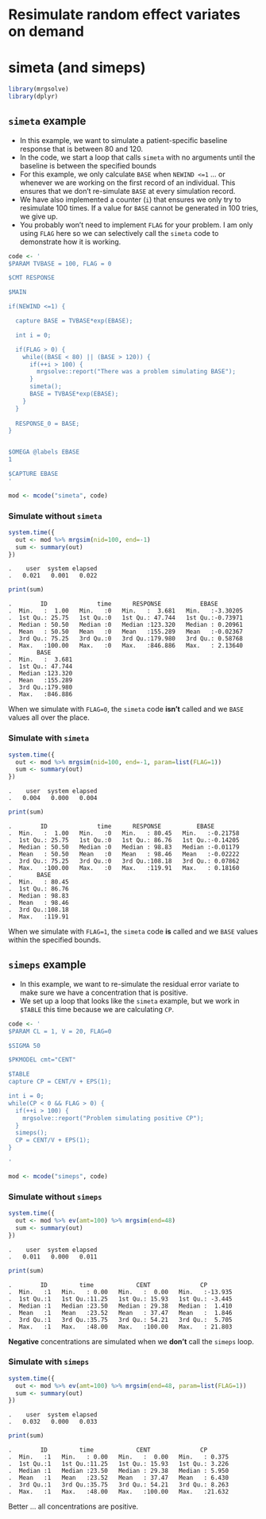 Resimulate random effect variates on demand
================

# simeta (and simeps)

``` r
library(mrgsolve)
library(dplyr)
```

## `simeta` example

  - In this example, we want to simulate a patient-specific baseline
    response that is between 80 and 120.
  - In the code, we start a loop that calls `simeta` with no arguments
    until the baseline is between the specified bounds
  - For this example, we only calculate `BASE` when `NEWIND <=1` … or
    whenever we are working on the first record of an individual. This
    ensures that we don’t re-simulate `BASE` at every simulation record.
  - We have also implemented a counter (`i`) that ensures we only try to
    resimulate 100 times. If a value for `BASE` cannot be generated in
    100 tries, we give up.  
  - You probably won’t need to implement `FLAG` for your problem. I am
    only using `FLAG` here so we can selectively call the `simeta` code
    to demonstrate how it is working.

<!-- end list -->

``` r
code <- '
$PARAM TVBASE = 100, FLAG = 0

$CMT RESPONSE

$MAIN 

if(NEWIND <=1) {

  capture BASE = TVBASE*exp(EBASE);

  int i = 0;

  if(FLAG > 0) {
    while((BASE < 80) || (BASE > 120)) {
      if(++i > 100) {
        mrgsolve::report("There was a problem simulating BASE");
      }
      simeta();
      BASE = TVBASE*exp(EBASE);
    }
  }
  
  RESPONSE_0 = BASE;
}


$OMEGA @labels EBASE
1

$CAPTURE EBASE
'
```

``` r
mod <- mcode("simeta", code)
```

### Simulate without `simeta`

``` r
system.time({
  out <- mod %>% mrgsim(nid=100, end=-1)
  sum <- summary(out)
})
```

    .    user  system elapsed 
    .   0.021   0.001   0.022

``` r
print(sum)
```

    .        ID              time      RESPONSE           EBASE         
    .  Min.   :  1.00   Min.   :0   Min.   :  3.681   Min.   :-3.30205  
    .  1st Qu.: 25.75   1st Qu.:0   1st Qu.: 47.744   1st Qu.:-0.73971  
    .  Median : 50.50   Median :0   Median :123.320   Median : 0.20961  
    .  Mean   : 50.50   Mean   :0   Mean   :155.289   Mean   :-0.02367  
    .  3rd Qu.: 75.25   3rd Qu.:0   3rd Qu.:179.980   3rd Qu.: 0.58768  
    .  Max.   :100.00   Max.   :0   Max.   :846.886   Max.   : 2.13640  
    .       BASE        
    .  Min.   :  3.681  
    .  1st Qu.: 47.744  
    .  Median :123.320  
    .  Mean   :155.289  
    .  3rd Qu.:179.980  
    .  Max.   :846.886

When we simulate with `FLAG=0`, the `simeta` code **isn’t** called and
we `BASE` values all over the place.

### Simulate with `simeta`

``` r
system.time({
  out <- mod %>% mrgsim(nid=100, end=-1, param=list(FLAG=1))
  sum <- summary(out)
})
```

    .    user  system elapsed 
    .   0.004   0.000   0.004

``` r
print(sum)
```

    .        ID              time      RESPONSE          EBASE         
    .  Min.   :  1.00   Min.   :0   Min.   : 80.45   Min.   :-0.21758  
    .  1st Qu.: 25.75   1st Qu.:0   1st Qu.: 86.76   1st Qu.:-0.14205  
    .  Median : 50.50   Median :0   Median : 98.83   Median :-0.01179  
    .  Mean   : 50.50   Mean   :0   Mean   : 98.46   Mean   :-0.02222  
    .  3rd Qu.: 75.25   3rd Qu.:0   3rd Qu.:108.18   3rd Qu.: 0.07862  
    .  Max.   :100.00   Max.   :0   Max.   :119.91   Max.   : 0.18160  
    .       BASE       
    .  Min.   : 80.45  
    .  1st Qu.: 86.76  
    .  Median : 98.83  
    .  Mean   : 98.46  
    .  3rd Qu.:108.18  
    .  Max.   :119.91

When we simulate with `FLAG=1`, the `simeta` code **is** called and we
`BASE` values within the specified bounds.

## `simeps` example

  - In this example, we want to re-simulate the residual error variate
    to make sure we have a concentration that is positive.
  - We set up a loop that looks like the `simeta` example, but we work
    in `$TABLE` this time because we are calculating `CP`.

<!-- end list -->

``` r
code <- '
$PARAM CL = 1, V = 20, FLAG=0

$SIGMA 50

$PKMODEL cmt="CENT"

$TABLE
capture CP = CENT/V + EPS(1);

int i = 0;
while(CP < 0 && FLAG > 0) {
  if(++i > 100) {
    mrgsolve::report("Problem simulating positive CP");
  }
  simeps();
  CP = CENT/V + EPS(1);
}

'
```

``` r
mod <- mcode("simeps", code)
```

### Simulate without `simeps`

``` r
system.time({
  out <- mod %>% ev(amt=100) %>% mrgsim(end=48)
  sum <- summary(out)
})
```

    .    user  system elapsed 
    .   0.011   0.000   0.011

``` r
print(sum)
```

    .        ID         time            CENT              CP         
    .  Min.   :1   Min.   : 0.00   Min.   :  0.00   Min.   :-13.935  
    .  1st Qu.:1   1st Qu.:11.25   1st Qu.: 15.93   1st Qu.: -3.445  
    .  Median :1   Median :23.50   Median : 29.38   Median :  1.410  
    .  Mean   :1   Mean   :23.52   Mean   : 37.47   Mean   :  1.846  
    .  3rd Qu.:1   3rd Qu.:35.75   3rd Qu.: 54.21   3rd Qu.:  5.705  
    .  Max.   :1   Max.   :48.00   Max.   :100.00   Max.   : 21.803

**Negative** concentrations are simulated when we **don’t** call the
`simeps` loop.

### Simulate with `simeps`

``` r
system.time({
  out <- mod %>% ev(amt=100) %>% mrgsim(end=48, param=list(FLAG=1))
  sum <- summary(out)
})
```

    .    user  system elapsed 
    .   0.032   0.000   0.033

``` r
print(sum)
```

    .        ID         time            CENT              CP        
    .  Min.   :1   Min.   : 0.00   Min.   :  0.00   Min.   : 0.375  
    .  1st Qu.:1   1st Qu.:11.25   1st Qu.: 15.93   1st Qu.: 3.226  
    .  Median :1   Median :23.50   Median : 29.38   Median : 5.950  
    .  Mean   :1   Mean   :23.52   Mean   : 37.47   Mean   : 6.430  
    .  3rd Qu.:1   3rd Qu.:35.75   3rd Qu.: 54.21   3rd Qu.: 8.263  
    .  Max.   :1   Max.   :48.00   Max.   :100.00   Max.   :21.632

Better … all concentrations are positive.
